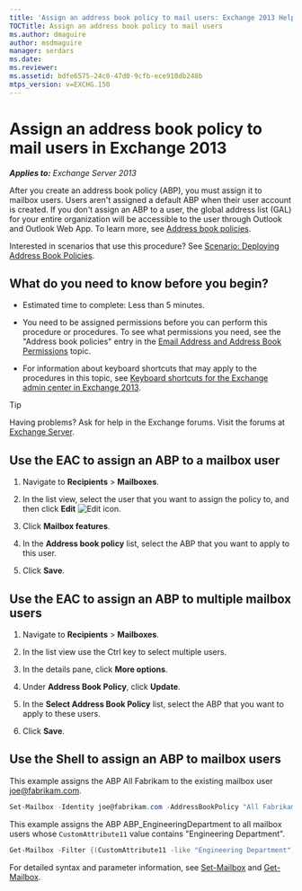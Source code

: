 ```yaml
---
title: 'Assign an address book policy to mail users: Exchange 2013 Help'
TOCTitle: Assign an address book policy to mail users
ms.author: dmaguire
author: msdmaguire
manager: serdars
ms.date: 
ms.reviewer: 
ms.assetid: bdfe6575-24c0-47d0-9cfb-ece910db248b
mtps_version: v=EXCHG.150
---
```


# Assign an address book policy to mail users in Exchange 2013

_**Applies to:** Exchange Server 2013_

After you create an address book policy (ABP), you must assign it to mailbox users. Users aren't assigned a default ABP when their user account is created. If you don't assign an ABP to a user, the global address list (GAL) for your entire organization will be accessible to the user through Outlook and Outlook Web App. To learn more, see [Address book policies](address-book-policies-exchange-2013-help.md).

Interested in scenarios that use this procedure? See [Scenario: Deploying Address Book Policies](http://technet.microsoft.com/library/6ac3c87d-161f-447b-afb2-149ae7e3f1dc.aspx).

## What do you need to know before you begin?

- Estimated time to complete: Less than 5 minutes.

- You need to be assigned permissions before you can perform this procedure or procedures. To see what permissions you need, see the "Address book policies" entry in the [Email Address and Address Book Permissions](http://technet.microsoft.com/library/1c1de09d-16ef-4424-9bfb-eb7edffbc8c2.aspx) topic.

- For information about keyboard shortcuts that may apply to the procedures in this topic, see [Keyboard shortcuts for the Exchange admin center in Exchange 2013](keyboard-shortcuts-in-the-exchange-admin-center-2013-help.md).

> [!TIP]
> Having problems? Ask for help in the Exchange forums. Visit the forums at [Exchange Server](https://go.microsoft.com/fwlink/p/?linkId=60612).

## Use the EAC to assign an ABP to a mailbox user

1. Navigate to **Recipients** \> **Mailboxes**.

2. In the list view, select the user that you want to assign the policy to, and then click **Edit** ![Edit icon](images/ITPro_EAC_EditIcon.gif).

3. Click **Mailbox features**.

4. In the **Address book policy** list, select the ABP that you want to apply to this user.

5. Click **Save**.

## Use the EAC to assign an ABP to multiple mailbox users

1. Navigate to **Recipients** \> **Mailboxes**.

2. In the list view use the Ctrl key to select multiple users.

3. In the details pane, click **More options**.

4. Under **Address Book Policy**, click **Update**.

5. In the **Select Address Book Policy** list, select the ABP that you want to apply to these users.

6. Click **Save**.

## Use the Shell to assign an ABP to mailbox users

This example assigns the ABP All Fabrikam to the existing mailbox user joe@fabrikam.com.

```powershell
Set-Mailbox -Identity joe@fabrikam.com -AddressBookPolicy "All Fabrikam"
```

This example assigns the ABP ABP_EngineeringDepartment to all mailbox users whose `CustomAttribute11` value contains "Engineering Department".

```powershell
Get-Mailbox -Filter {(CustomAttribute11 -like "Engineering Department")} | Set-Mailbox -AddressBookPolicy ABP_EngineeringDepartment
```

For detailed syntax and parameter information, see [Set-Mailbox](http://technet.microsoft.com/library/a0d413b9-d949-4df6-ba96-ac0906dedae2.aspx) and [Get-Mailbox](http://technet.microsoft.com/library/8a5a6eb9-4a75-47f9-ae3b-a3ba251cf9a8.aspx).
